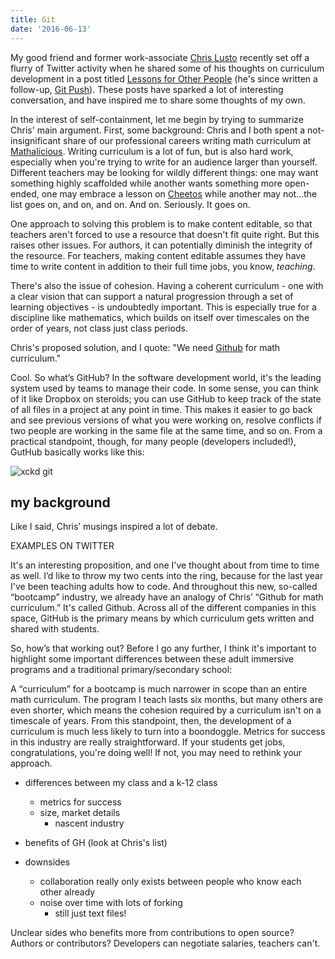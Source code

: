 ```yaml
---
title: Git
date: '2016-06-13'
---
```

My good friend and former work-associate <a href="https://twitter.com/lustomatical" target="_blank">Chris Lusto</a> recently set off a flurry of Twitter activity when he shared some of his thoughts on curriculum development in a post titled <a href="http://chrislusto.com/lessons-for-other-people/" target="_blank">Lessons for Other People</a> (he's since written a follow-up, <a href="http://chrislusto.com/git-push/" target="_blank">Git Push</a>). These posts have sparked a lot of interesting conversation, and have inspired me to share some thoughts of my own.

In the interest of self-containment, let me begin by trying to summarize Chris' main argument. First, some background: Chris and I both spent a not-insignificant share of our professional careers writing math curriculum at <a href="http://www.mathalicious.com" target="_blank">Mathalicious</a>. Writing curriculum is a lot of fun, but is also hard work, especially when you're trying to write for an audience larger than yourself. Different teachers may be looking for wildly different things: one may want something highly scaffolded while another wants something more open-ended, one may embrace a lesson on <a href="http://www.mathalicious.com/lessons/the-cheese-that-goes-crunch" target="_blank">Cheetos</a> while another may not...the list goes on, and on, and on. And on. Seriously. It goes on.

One approach to solving this problem is to make content editable, so that teachers aren't forced to use a resource that doesn't fit quite right. But this raises other issues. For authors, it can potentially diminish the integrity of the resource. For teachers, making content editable assumes they have time to write content in addition to their full time jobs, you know, _teaching_. 

There's also the issue of cohesion. Having a coherent curriculum - one with a clear vision that can support a natural progression through a set of learning objectives - is undoubtedly important. This is especially true for a discipline like mathematics, which builds on itself over timescales on the order of years, not class just class periods.

Chris's proposed solution, and I quote: "We need <a href="https://github.com" target="_blank">Github</a> for math curriculum."

Cool. So what’s GitHub? In the software development world, it's the leading system used by teams to manage their code. In some sense, you can think of it like Dropbox on steroids; you can use GitHub to keep track of the state of all files in a project at any point in time. This makes it easier to go back and see previous versions of what you were working on, resolve conflicts if two people are working in the same file at the same time, and so on. From a practical standpoint, though, for many people (developers included!), GutHub basically works like this:

![xckd git](http://imgs.xkcd.com/comics/git.png)

## my background

Like I said, Chris’ musings inspired a lot of debate. 

EXAMPLES ON TWITTER

It's an interesting proposition, and one I've thought about from time to time as well. I’d like to throw my two cents into the ring, because for the last year I've been teaching adults how to code. And throughout this new, so-called “bootcamp” industry, we already have an analogy of Chris’ “Github for math curriculum.” It's called Github. Across all of the different companies in this space, GitHub is the primary means by which curriculum gets written and shared with students.

So, how’s that working out? Before I go any further, I think it's important to highlight some important differences between these adult immersive programs and a traditional primary/secondary school:

A “curriculum” for a bootcamp is much narrower in scope than an entire math curriculum. The program I teach lasts six months, but many others are even shorter, which means the cohesion required by a curriculum isn't on a timescale of years. From this standpoint, then, the development of a curriculum is much less likely to turn into a boondoggle.
Metrics for success in this industry are really straightforward. If your students get jobs, congratulations, you're doing well! If not, you may need to rethink your approach. 

- differences between my class and a k-12 class
  - metrics for success
  - size, market details
     - nascent industry 

- benefits of GH (look at Chris's list)

- downsides
  - collaboration really only exists between people who know each other already
  - noise over time with lots of forking
     - still just text files!

Unclear sides 
who benefits more from contributions to open source? Authors or contributors?
Developers can negotiate salaries, teachers can't.

